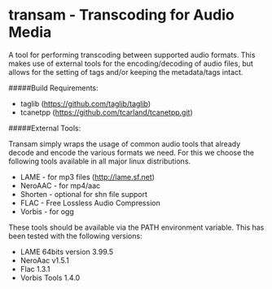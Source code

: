 transam - Transcoding for Audio Media
=====================================

A tool for performing transcoding between supported audio formats. This makes 
use of external tools for the encoding/decoding of audio files, but allows for 
the setting of tags and/or keeping the metadata/tags intact.

#####Build Requirements:

  * taglib  (https://github.com/taglib/taglib)
  * tcanetpp (https://github.com/tcarland/tcanetpp.git)

#####External Tools: 

Transam simply wraps the usage of common audio tools that already decode and 
encode the various formats we need. For this we choose the following tools
available in all major linux distributions.

  * LAME    - for mp3 files (http://lame.sf.net)
  * NeroAAC - for mp4/aac
  * Shorten - optional for shn file support
  * FLAC    - Free Lossless Audio Compression
  * Vorbis  - for ogg

These tools should be available via the PATH environment variable.
This has been tested with the following versions:

 * LAME 64bits version 3.99.5 
 * NeroAac v1.5.1
 * Flac 1.3.1
 * Vorbis Tools 1.4.0

